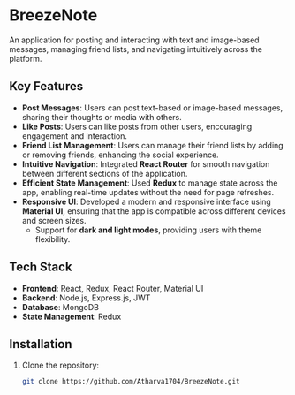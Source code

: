 # BreezeNote

An application for posting and interacting with text and image-based messages, managing friend lists, and navigating intuitively across the platform.

## Key Features

- **Post Messages**: Users can post text-based or image-based messages, sharing their thoughts or media with others.
- **Like Posts**: Users can like posts from other users, encouraging engagement and interaction.
- **Friend List Management**: Users can manage their friend lists by adding or removing friends, enhancing the social experience.
- **Intuitive Navigation**: Integrated **React Router** for smooth navigation between different sections of the application.
- **Efficient State Management**: Used **Redux** to manage state across the app, enabling real-time updates without the need for page refreshes.
- **Responsive UI**: Developed a modern and responsive interface using **Material UI**, ensuring that the app is compatible across different devices and screen sizes.
  - Support for **dark and light modes**, providing users with theme flexibility.

## Tech Stack

- **Frontend**: React, Redux, React Router, Material UI
- **Backend**: Node.js, Express.js, JWT
- **Database**: MongoDB
- **State Management**: Redux

## Installation

1. Clone the repository:

   ```bash
   git clone https://github.com/Atharva1704/BreezeNote.git
